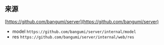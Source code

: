 ## 来源
[https://github.com/bangumi/server](https://github.com/bangumi/server)

- model `https://github.com/bangumi/server/internal/model`
- res `https://github.com/bangumi/server/internal/web/res`
